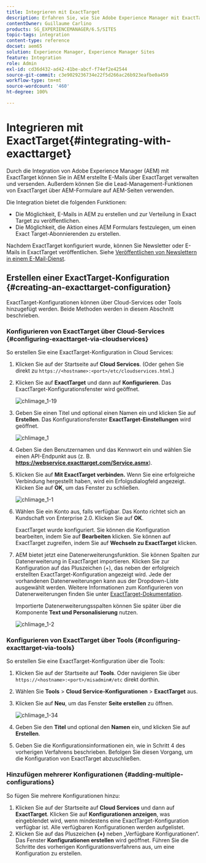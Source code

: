 ```yaml
---
title: Integrieren mit ExactTarget
description: Erfahren Sie, wie Sie Adobe Experience Manager mit ExactTarget integrieren.
contentOwner: Guillaume Carlino
products: SG_EXPERIENCEMANAGER/6.5/SITES
topic-tags: integration
content-type: reference
docset: aem65
solution: Experience Manager, Experience Manager Sites
feature: Integration
role: Admin
exl-id: cd36d432-ad42-41be-abcf-f74ef2e42544
source-git-commit: c3e9029236734e22f5d266ac26b923eafbe0a459
workflow-type: tm+mt
source-wordcount: '460'
ht-degree: 100%

---
```


# Integrieren mit ExactTarget{#integrating-with-exacttarget}

Durch die Integration von Adobe Experience Manager (AEM) mit ExactTarget können Sie in AEM erstellte E-Mails über ExactTarget verwalten und versenden. Außerdem können Sie die Lead-Management-Funktionen von ExactTarget über AEM-Formulare auf AEM-Seiten verwenden.

Die Integration bietet die folgenden Funktionen:

* Die Möglichkeit, E-Mails in AEM zu erstellen und zur Verteilung in Exact Target zu veröffentlichen.
* Die Möglichkeit, die Aktion eines AEM Formulars festzulegen, um einen Exact Target-Abonnierenden zu erstellen.

Nachdem ExactTarget konfiguriert wurde, können Sie Newsletter oder E-Mails in ExactTarget veröffentlichen. Siehe [Veröffentlichen von Newslettern in einem E-Mail-Dienst](/help/sites-authoring/personalization.md).

## Erstellen einer ExactTarget-Konfiguration {#creating-an-exacttarget-configuration}

ExactTarget-Konfigurationen können über Cloud-Services oder Tools hinzugefügt werden. Beide Methoden werden in diesem Abschnitt beschrieben.

### Konfigurieren von ExactTarget über Cloud-Services {#configuring-exacttarget-via-cloudservices}

So erstellen Sie eine ExactTarget-Konfiguration in Cloud Services:

1. Klicken Sie auf der Startseite auf **Cloud Services**. (Oder gehen Sie direkt zu `https://<hostname>:<port>/etc/cloudservices.html`.)
1. Klicken Sie auf **ExactTarget** und dann auf **Konfigurieren**. Das ExactTarget-Konfigurationsfenster wird geöffnet.

   ![chlimage_1-19](assets/chlimage_1-19.png)

1. Geben Sie einen Titel und optional einen Namen ein und klicken Sie auf **Erstellen**. Das Konfigurationsfenster **ExactTarget-Einstellungen** wird geöffnet.

   ![chlimage_1](assets/chlimage_1.jpeg)

1. Geben Sie den Benutzernamen und das Kennwort ein und wählen Sie einen API-Endpunkt aus (z. B. **https://webservice.exacttarget.com/Service.asmx**).
1. Klicken Sie auf **Mit ExactTarget verbinden.** Wenn Sie eine erfolgreiche Verbindung hergestellt haben, wird ein Erfolgsdialogfeld angezeigt. Klicken Sie auf **OK**, um das Fenster zu schließen.

   ![chlimage_1-1](assets/chlimage_1-1.jpeg)

1. Wählen Sie ein Konto aus, falls verfügbar. Das Konto richtet sich an Kundschaft von Enterprise 2.0. Klicken Sie auf **OK**.

   ExactTarget wurde konfiguriert. Sie können die Konfiguration bearbeiten, indem Sie auf **Bearbeiten** klicken. Sie können auf ExactTarget zugreifen, indem Sie auf **Wechseln zu ExactTarget** klicken.

1. AEM bietet jetzt eine Datenerweiterungsfunktion. Sie können Spalten zur Datenerweiterung in ExactTarget importieren. Klicken Sie zur Konfiguration auf das Pluszeichen (+), das neben der erfolgreich erstellten ExactTarget-Konfiguration angezeigt wird. Jede der vorhandenen Datenerweiterungen kann aus der Dropdown-Liste ausgewählt werden. Weitere Informationen zum Konfigurieren von Datenerweiterungen finden Sie unter [ExactTarget-Dokumentation](https://help.salesforce.com/s/articleView?id=sf.mc_es_data_extension_data_relationships_classic.htm&amp;type=5).

   Importierte Datenerweiterungsspalten können Sie später über die Komponente **Text und Personalisierung** nutzen.

   ![chlimage_1-2](assets/chlimage_1-2.jpeg)

### Konfigurieren von ExactTarget über Tools {#configuring-exacttarget-via-tools}

So erstellen Sie eine ExactTarget-Konfiguration über die Tools:

1. Klicken Sie auf der Startseite auf **Tools**. Oder navigieren Sie über `https://<hostname>:<port>/misadmin#/etc` direkt dorthin.
1. Wählen Sie **Tools** > **Cloud Service-Konfigurationen** > **ExactTarget** aus.
1. Klicken Sie auf **Neu**, um das Fenster **Seite erstellen** zu öffnen.

   ![chlimage_1-34](assets/chlimage_1-3.jpeg)

1. Geben Sie den **Titel** und optional den **Namen** ein, und klicken Sie auf **Erstellen**.
1. Geben Sie die Konfigurationsinformationen ein, wie in Schritt 4 des vorherigen Verfahrens beschrieben. Befolgen Sie diesen Vorgang, um die Konfiguration von ExactTarget abzuschließen.

### Hinzufügen mehrerer Konfigurationen {#adding-multiple-configurations}

So fügen Sie mehrere Konfigurationen hinzu:

1. Klicken Sie auf der Startseite auf **Cloud Services** und dann auf **ExactTarget**. Klicken Sie auf **Konfigurationen anzeigen**, was eingeblendet wird, wenn mindestens eine ExactTarget-Konfiguration verfügbar ist. Alle verfügbaren Konfigurationen werden aufgelistet.
1. Klicken Sie auf das Pluszeichen **(+)** neben „Verfügbare Konfigurationen“. Das Fenster **Konfigurationen erstellen** wird geöffnet. Führen Sie die Schritte des vorherigen Konfigurationsverfahrens aus, um eine Konfiguration zu erstellen.
